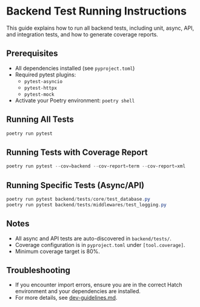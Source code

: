 # Backend Test Running Instructions

This guide explains how to run all backend tests, including unit, async, API, and integration tests, and how to generate coverage reports.

## Prerequisites
- All dependencies installed (see `pyproject.toml`)
- Required pytest plugins:
  - `pytest-asyncio`
  - `pytest-httpx`
  - `pytest-mock`
- Activate your Poetry environment: `poetry shell`

## Running All Tests
```powershell
poetry run pytest
```

## Running Tests with Coverage Report
```powershell
poetry run pytest --cov=backend --cov-report=term --cov-report=xml
```

## Running Specific Tests (Async/API)
```powershell
poetry run pytest backend/tests/core/test_database.py
poetry run pytest backend/tests/middlewares/test_logging.py
```

## Notes
- All async and API tests are auto-discovered in `backend/tests/`.
- Coverage configuration is in `pyproject.toml` under `[tool.coverage]`.
- Minimum coverage target is 80%.

## Troubleshooting
- If you encounter import errors, ensure you are in the correct Hatch environment and your dependencies are installed.
- For more details, see [dev-guidelines.md](dev-guidelines.md).

